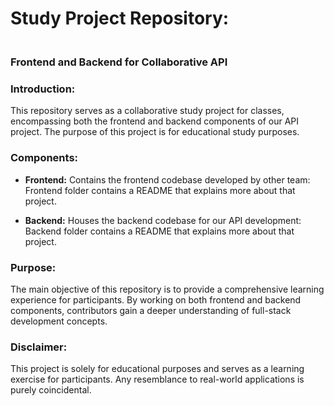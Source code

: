 # Study Project Repository:
### <br>Frontend and Backend for Collaborative API

### Introduction:

This repository serves as a collaborative study project for classes, encompassing both the frontend and backend components of our API project. The purpose of this project is for educational study purposes.

### Components:

- **Frontend:** Contains the frontend codebase developed by other team:
  <br>Frontend folder contains a README that explains more about that project.
  
- **Backend:** Houses the backend codebase for our API development:
  <br>Backend folder contains a README that explains more about that project.

### Purpose:

The main objective of this repository is to provide a comprehensive learning experience for participants. By working on both frontend and backend components, contributors gain a deeper understanding of full-stack development concepts.

### Disclaimer:

This project is solely for educational purposes and serves as a learning exercise for participants. Any resemblance to real-world applications is purely coincidental.
